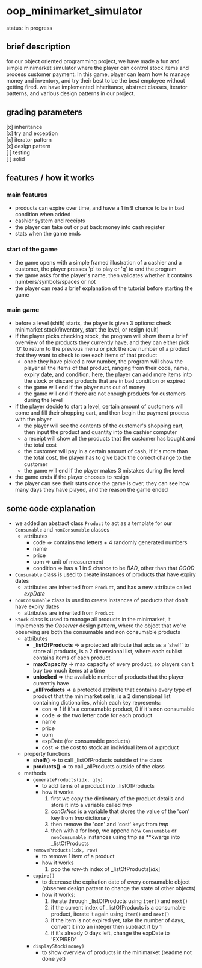 # oop_minimarket_simulator

status: in progress

## brief description

for our object oriented programming project, we have made a fun and simple minimarket simulator where the player can control stock items and process customer payment. In this game, player can learn how to manage money and inventory, and try their best to be the best employee without getting fired. we have implemented inheritance, abstract classes, iterator patterns, and various design patterns in our project.

## grading parameters

[x] inheritance\
[x] try and exception\
[x] iterator pattern\
[x] design pattern\
[ ] testing\
[ ] solid

## features / how it works

### main features

- products can expire over time, and have a 1 in 9 chance to be in bad condition when added
- cashier system and receipts
- the player can take out or put back money into cash register
- stats when the game ends 

### start of the game

- the game opens with a simple framed illustration of a cashier and a customer, the player presses 'p' to play or 'q' to end the program
- the game asks for the player's name, then validates whether it contains numbers/symbols/spaces or not
- the player can read a brief explanation of the tutorial before starting the game

### main game

- before a level (shift) starts, the player is given 3 options: check minimarket stock/inventory, start the level, or resign (quit)
- if the player picks checking stock, the program will show them a brief overview of the products they currently have, and they can either pick '0' to return to the previous menu or pick the row number of a product that they want to check to see each items of that product
  - once they have picked a row number, the program will show the player all the items of that product, ranging from their code, name, expiry date, and condition. here, the player can add more items into the stock or discard products that are in bad condition or expired
  - the game will end if the player runs out of money
  - the game will end if there are not enough products for customers during the level
- if the player decide to start a level, certain amount of customers will come and fill their shopping cart, and then begin the payment process with the player
  - the player will see the contents of the customer's shopping cart, then input the product and quantity into the cashier computer
  - a receipt will show all the products that the customer has bought and the total cost
  - the customer will pay in a certain amount of cash, if it's more than the total cost, the player has to give back the correct change to the customer
  - the game will end if the player makes 3 mistakes during the level
- the game ends if the player chooses to resign
- the player can see their stats once the game is over, they can see how many days they have played, and the reason the game ended

## some code explanation

- we added an abstract class `Product` to act as a template for our `Consumable` and `nonConsumable` classes
  - attributes
    - code => contains two letters + 4 randomly generated numbers 
    - name
    - price
    - uom => unit of measurement
    - condition => has a 1 in 9 chance to be _BAD_, other than that _GOOD_
- `Consumable` class is used to create instances of products that have expiry dates
  - attributes are inherited from `Product`, and has a new attribute called _expDate_
- `nonConsumable` class is used to create instances of products that don't have expiry dates
  - attributes are inherited from `Product`
- `Stock` class is used to manage all products in the minimarket, it implements the _Observer_ design pattern, where the object that we're observing are both the consumable and non consumable products
  - attributes
    - **_listOfProducts** => a protected attribute that acts as a 'shelf' to store all products, is a 2 dimensional list, where each sublist contains items of each product
    -  **maxCapacity** => max capacity of every product, so players can't buy too much items at a time
    -  **unlocked** => the available number of products that the player currently have
    -  **_allProducts** => a protected attribute that contains every type of product that the minimarket sells, is a 2 dimensional list containing dictionaries, which each key represents:
        - con => 1 if it's a consumable product, 0 if it's non consumable
        - code => the two letter code for each product
        - name
        - price
        - uom
        - expDate (for consumable products)
        - cost => the cost to stock an individual item of a product
  - property functions
    - **shelf()** => to call _listOfProducts outside of the class
    - **products()** => to call _allProducts outside of the class
  - methods
    - `generateProducts(idx, qty)`
      - to add items of a product into _listOfProducts
      - how it works
        1. first we copy the dictionary of the product details and store it into a variable called _tmp_
        2. _conOrNon_ is a variable that stores the value of the 'con' key from _tmp_ dictionary
        3. then remove the 'con' and 'cost' keys from _tmp_
        4. then with a for loop, we append new `Consumable` or `nonConsumable` instances using tmp as **kwargs into _listOfProducts
    - `removeProducts(idx, row)`
      - to remove 1 item of a product
      - how it works
        1. pop the _row_-th index of _listOfProducts[_idx_]
    - `expire()`
      - to decrease the expiration date of every consumable object (observer design pattern to change the state of other objects)
      - how it works:
        1. iterate through _listOfProducts using `iter()` and `next()`
        2. if the current index of _listOfProducts is a consumable product, iterate it again using `iter()` and `next()`
        3. if the item is not expired yet, take the number of days, convert it into an integer then subtract it by 1
        4. if it's already 0 days left, change the expDate to 'EXPIRED'
    - `displayStock(money)`
      -  to show overview of products in the minimarket
\(readme not done yet)
